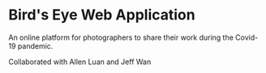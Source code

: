 # Bird's Eye Web Application 

An online platform for photographers to share their work during the Covid-19 pandemic. 

Collaborated with Allen Luan and Jeff Wan

